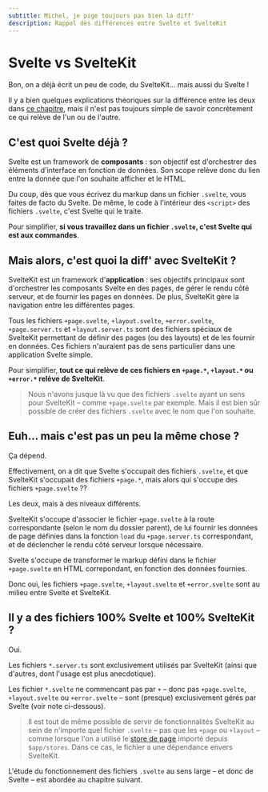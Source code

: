 ```yaml
---
subtitle: Michel, je pige toujours pas bien la diff'
description: Rappel des différences entre Svelte et SvelteKit
---
```


# Svelte vs SvelteKit

Bon, on a déjà écrit un peu de code, du SvelteKit... mais aussi du Svelte !

Il y a bien quelques explications théoriques sur la différence entre les deux dans [ce
chapitre](../00_introduction/02_svelte_and_sveltekit.md), mais il n'est pas toujours simple de
savoir concrètement ce qui relève de l'un ou de l'autre.

## C'est quoi Svelte déjà ?

Svelte est un framework de **composants** : son objectif est d'orchestrer des éléments d'interface
en fonction de données. Son scope relève donc du lien entre la donnée que l'on souhaite afficher et
le HTML.

Du coup, dès que vous écrivez du markup dans un fichier `.svelte`, vous faites de facto du Svelte.
De même, le code à l'intérieur des `<script>` des fichiers `.svelte`, c'est Svelte qui le traite.

Pour simplifier, **si vous travaillez dans un fichier `.svelte`, c'est Svelte qui est aux
commandes**.

## Mais alors, c'est quoi la diff' avec SvelteKit ?

SvelteKit est un framework d'**application** : ses objectifs principaux sont d'orchestrer les
composants Svelte en des pages, de gérer le rendu côté serveur, et de fournir les pages en données.
De plus, SvelteKit gère la navigation entre les différentes pages.

Tous les fichiers `+page.svelte`, `+layout.svelte`, `+error.svelte`, `+page.server.ts` et
`+layout.server.ts` sont des fichiers spéciaux de SvelteKit permettant de définir des pages (ou des
layouts) et de les fournir en données. Ces fichiers n'auraient pas de sens particulier dans une
application Svelte simple.

Pour simplifier, **tout ce qui relève de ces fichiers en `+page.*`, `+layout.*` ou `+error.*` relève
de SvelteKit**.

> Nous n'avons jusque là vu que des fichiers `.svelte` ayant un sens pour SvelteKit – comme
> `+page.svelte` par exemple. Mais il est bien sûr possible de créer des fichiers `.svelte` avec le
> nom que l'on souhaite.

## Euh... mais c'est pas un peu la même chose ?

Ça dépend.

Effectivement, on a dit que Svelte s'occupait des fichiers `.svelte`, et que SvelteKit s'occupait
des fichiers `+page.*`, mais alors qui s'occupe des fichiers `+page.svelte` ??

Les deux, mais à des niveaux différents.

SvelteKit s'occupe d'associer le fichier `+page.svelte` à la route correspondante (selon le nom du
dossier parent), de lui fournir les données de page définies dans la fonction `load` du
`+page.server.ts` correspondant, et de déclencher le rendu côté serveur lorsque nécessaire.

Svelte s'occupe de transformer le markup défini dans le fichier `+page.svelte` en HTML correpondant,
en fonction des données fournies.

Donc oui, les fichiers `+page.svelte`, `+layout.svelte` et `+error.svelte` sont au milieu entre
Svelte et SvelteKit.

## Il y a des fichiers 100% Svelte et 100% SvelteKit ?

Oui.

Les fichiers `*.server.ts` sont exclusivement utilisés par SvelteKit (ainsi que d'autres, dont
l'usage est plus anecdotique).

Les fichier `*.svelte` ne commencant pas par `+` – donc pas `+page.svelte`, `+layout.svelte` ou
`+error.svelte` – sont (presque) exclusivement gérés par Svelte (voir note ci-dessous).

> Il est tout de même possible de servir de fonctionnalités SvelteKit au sein de n'importe quel
> fichier `.svelte` – pas que les `+page` ou `+layout` – comme lorsque l'on a utilisé le [store de
> page](../01_sveltekit_basics/05_page_store.md) importé depuis `$app/stores`. Dans ce cas, le
> fichier a une dépendance envers SvelteKit.

L'étude du fonctionnement des fichiers `.svelte` au sens large – et donc de Svelte – est abordée au
chapitre suivant.
